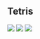 ## Tetris 

![](https://imgur.com/vm9l5AB.png)
![](https://imgur.com/cLIkjeC.png)
![](https://imgur.com/bFryJFB.png)
